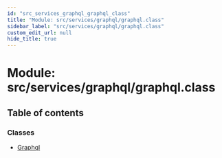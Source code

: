 ```yaml
---
id: "src_services_graphql_graphql_class"
title: "Module: src/services/graphql/graphql.class"
sidebar_label: "src/services/graphql/graphql.class"
custom_edit_url: null
hide_title: true
---
```


# Module: src/services/graphql/graphql.class

## Table of contents

### Classes

- [Graphql](../classes/src_services_graphql_graphql_class.graphql.md)
